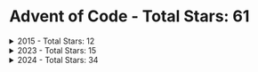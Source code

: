 # Advent of Code - Total Stars: 61

<details>
<summary>2015 - Total Stars: 12</summary>

| Day | Part A Stars | Part A Runtime | Part B Stars | Part B Runtime |
|-----|--------------|----------------|--------------|----------------|
| 1 | ⭐ | 1.81 ms | ⭐ | 300.65 µs |
| 2 | ⭐ | 2.05 ms | ⭐ | 1.08 ms |
| 3 | ⭐ | 4.17 ms | ⭐ | 4.14 ms |
| 4 | ⭐ | 382.18 ms | ⭐ | 9.80 s |
| 5 | ⭐ | 2.88 ms | ⭐ | 2.47 ms |
| 6 | ⭐ | 1.55 s | ⭐ | 2.86 s |

</details>

<details>
<summary>2023 - Total Stars: 15</summary>

| Day | Part A Stars | Part A Runtime | Part B Stars | Part B Runtime |
|-----|--------------|----------------|--------------|----------------|
| 1 | ⭐ | 3.02 ms | ⭐ | 15.33 ms |
| 2 | ⭐ | 2.61 ms | ⭐ | 2.84 ms |
| 3 | ⭐ | 5.96 ms | ⭐ | 8.94 ms |
| 4 | ⭐ | 3.11 ms | ⭐ | 3.59 ms |
| 5 | ⭐ | 3.88 ms |  | N/A |
| 6 | ⭐ | 1.51 ms | ⭐ | 488.52 µs |
| 7 | ⭐ | 7.79 ms |  | N/A |
| 24 | ⭐ | 294.44 ms | ⭐ | 1.26 ms |
| 25 | ⭐ | 24.05 s |  | N/A |

</details>

<details>
<summary>2024 - Total Stars: 34</summary>

| Day | Part A Stars | Part A Runtime | Part B Stars | Part B Runtime |
|-----|--------------|----------------|--------------|----------------|
| 1 | ⭐ | 5.86 ms | ⭐ | 15.18 ms |
| 2 | ⭐ | 7.67 ms | ⭐ | 21.48 ms |
| 3 | ⭐ | 2.60 ms | ⭐ | 1.34 ms |
| 4 | ⭐ | 22.08 ms | ⭐ | 12.30 ms |
| 5 | ⭐ | 30.12 ms | ⭐ | 89.23 ms |
| 6 | ⭐ | 89.25 ms | ⭐ | 279.83 s |
| 7 | ⭐ | 11.80 s | ⭐ | 35.55 s |
| 8 | ⭐ | 2.79 ms | ⭐ | 1.90 ms |
| 9 | ⭐ | 165.52 ms | ⭐ | 2.68 s |
| 10 | ⭐ | 18.83 ms | ⭐ | 11.76 ms |
| 11 | ⭐ | 8.33 ms | ⭐ | 205.77 ms |
| 12 |  | N/A |  | N/A |
| 13 | ⭐ | 2.70 ms | ⭐ | 1.57 ms |
| 14 | ⭐ | 3.34 ms | ⭐ | 3.30 s |
| 15 | ⭐ | 14.39 ms | ⭐ | 2.32 s |
| 16 | ⭐ | 102.72 ms | ⭐ | 249.87 ms |
| 17 | ⭐ | 1.61 ms | ⭐ | 28.66 ms |
| 18 | ⭐ | 11.18 ms | ⭐ | 2.56 s |

</details>

